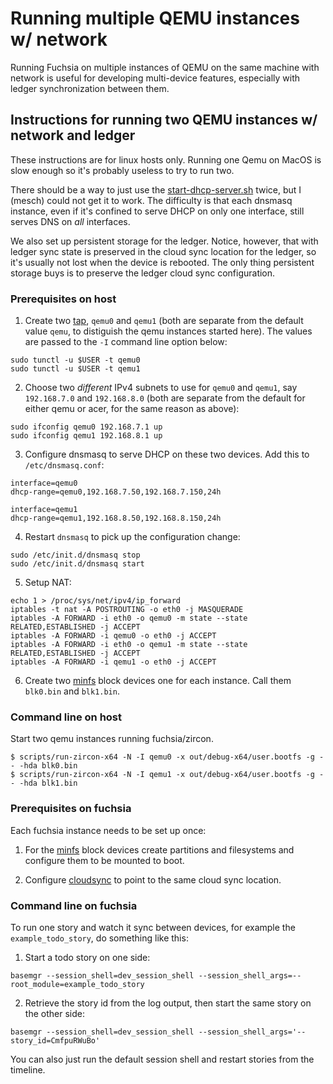 # Running multiple QEMU instances w/ network

Running Fuchsia on multiple instances of QEMU on the same machine with network
is useful for developing multi-device features, especially with ledger
synchronization between them.

## Instructions for running two QEMU instances w/ network and ledger

These instructions are for linux hosts only. Running one Qemu on MacOS is slow
enough so it's probably useless to try to run two.

There should be a way to just use
the
[start-dhcp-server.sh](https://fuchsia.googlesource.com/scripts/+/master/start-dhcp-server.sh) twice,
but I (mesch) could not get it to work. The difficulty is that each dnsmasq
instance, even if it's confined to serve DHCP on only one interface, still
serves DNS on *all* interfaces.

We also set up persistent storage for the ledger. Notice, however, that with
ledger sync state is preserved in the cloud sync location for the ledger, so
it's usually not lost when the device is rebooted. The only thing persistent
storage buys is to preserve the ledger cloud sync configuration.

### Prerequisites on host

1. Create two [tap], `qemu0` and `qemu1` (both are separate from the default
value `qemu`, to distiguish the qemu instances started here). The values are
passed to the `-I` command line option below:

```
sudo tunctl -u $USER -t qemu0
sudo tunctl -u $USER -t qemu1
```

2. Choose two *different* IPv4 subnets to use for `qemu0` and `qemu1`, say
`192.168.7.0` and `192.168.8.0` (both are separate from the default for either
qemu or acer, for the same reason as above):

```
sudo ifconfig qemu0 192.168.7.1 up
sudo ifconfig qemu1 192.168.8.1 up
```

3. Configure dnsmasq to serve DHCP on these two devices. Add this to
`/etc/dnsmasq.conf`:

```
interface=qemu0
dhcp-range=qemu0,192.168.7.50,192.168.7.150,24h

interface=qemu1
dhcp-range=qemu1,192.168.8.50,192.168.8.150,24h
```

4. Restart `dnsmasq` to pick up the configuration change:

```
sudo /etc/init.d/dnsmasq stop
sudo /etc/init.d/dnsmasq start
```


5. Setup NAT:

```
echo 1 > /proc/sys/net/ipv4/ip_forward
iptables -t nat -A POSTROUTING -o eth0 -j MASQUERADE
iptables -A FORWARD -i eth0 -o qemu0 -m state --state RELATED,ESTABLISHED -j ACCEPT
iptables -A FORWARD -i qemu0 -o eth0 -j ACCEPT
iptables -A FORWARD -i eth0 -o qemu1 -m state --state RELATED,ESTABLISHED -j ACCEPT
iptables -A FORWARD -i qemu1 -o eth0 -j ACCEPT
```

6. Create two [minfs] block devices one for each instance. Call them `blk0.bin`
and `blk1.bin`.

### Command line on host

Start two qemu instances running fuchsia/zircon.

```
$ scripts/run-zircon-x64 -N -I qemu0 -x out/debug-x64/user.bootfs -g -- -hda blk0.bin
$ scripts/run-zircon-x64 -N -I qemu1 -x out/debug-x64/user.bootfs -g -- -hda blk1.bin
```

### Prerequisites on fuchsia

Each fuchsia instance needs to be set up once:

1. For the [minfs] block devices create partitions and filesystems and configure
them to be mounted to boot.

2. Configure [cloudsync] to point to the same cloud sync location.


### Command line on fuchsia

To run one story and watch it sync between devices, for example the
`example_todo_story`, do something like this:

1. Start a todo story on one side:

```
basemgr --session_shell=dev_session_shell --session_shell_args=--root_module=example_todo_story

```

2. Retrieve the story id from the log output, then start the same story on the other side:

```
basemgr --session_shell=dev_session_shell --session_shell_args='--story_id=CmfpuRWuBo'

```

You can also just run the default session shell and restart stories from the timeline.

[qemu]: https://fuchsia.googlesource.com/zircon/+/master/docs/qemu.md "QEMU"
[fuchsia]: https://fuchsia.googlesource.com/docs/+/HEAD/getting_started.md#Enabling-Network "Fuchsia Network"
[tap]: https://fuchsia.googlesource.com/zircon/+/master/docs/qemu.md#Enabling-Networking-under-QEMU-x86_64-only "TAP interfaces"
[cloudsync]: https://fuchsia.googlesource.com/ledger/+/HEAD/docs/user_guide.md#Cloud-Sync "Cloud Sync in Ledger"
[minfs]: https://fuchsia.googlesource.com/zircon/+/master/docs/minfs.md
